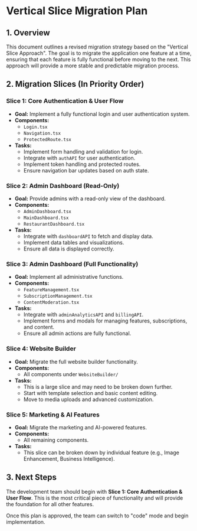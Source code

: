 # Vertical Slice Migration Plan

## 1. Overview

This document outlines a revised migration strategy based on the "Vertical Slice Approach". The goal is to migrate the application one feature at a time, ensuring that each feature is fully functional before moving to the next. This approach will provide a more stable and predictable migration process.

## 2. Migration Slices (In Priority Order)

### Slice 1: Core Authentication & User Flow
- **Goal:** Implement a fully functional login and user authentication system.
- **Components:**
  - `Login.tsx`
  - `Navigation.tsx`
  - `ProtectedRoute.tsx`
- **Tasks:**
  - Implement form handling and validation for login.
  - Integrate with `authAPI` for user authentication.
  - Implement token handling and protected routes.
  - Ensure navigation bar updates based on auth state.

### Slice 2: Admin Dashboard (Read-Only)
- **Goal:** Provide admins with a read-only view of the dashboard.
- **Components:**
  - `AdminDashboard.tsx`
  - `MainDashboard.tsx`
  - `RestaurantDashboard.tsx`
- **Tasks:**
  - Integrate with `dashboardAPI` to fetch and display data.
  - Implement data tables and visualizations.
  - Ensure all data is displayed correctly.

### Slice 3: Admin Dashboard (Full Functionality)
- **Goal:** Implement all administrative functions.
- **Components:**
  - `FeatureManagement.tsx`
  - `SubscriptionManagement.tsx`
  - `ContentModeration.tsx`
- **Tasks:**
  - Integrate with `adminAnalyticsAPI` and `billingAPI`.
  - Implement forms and modals for managing features, subscriptions, and content.
  - Ensure all admin actions are fully functional.

### Slice 4: Website Builder
- **Goal:** Migrate the full website builder functionality.
- **Components:**
  - All components under `WebsiteBuilder/`
- **Tasks:**
  - This is a large slice and may need to be broken down further.
  - Start with template selection and basic content editing.
  - Move to media uploads and advanced customization.

### Slice 5: Marketing & AI Features
- **Goal:** Migrate the marketing and AI-powered features.
- **Components:**
  - All remaining components.
- **Tasks:**
  - This slice can be broken down by individual feature (e.g., Image Enhancement, Business Intelligence).

## 3. Next Steps

The development team should begin with **Slice 1: Core Authentication & User Flow**. This is the most critical piece of functionality and will provide the foundation for all other features.

Once this plan is approved, the team can switch to "code" mode and begin implementation.